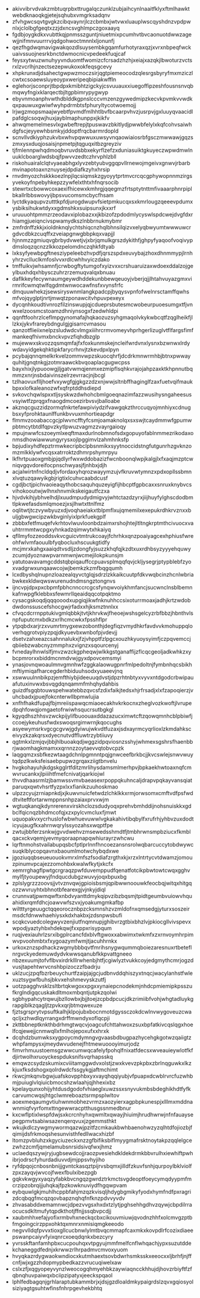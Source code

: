 * akivvibrvdvakzmbtuqrpbxttrugalqczunklzubjaihcynlnaaitfklyxftmlhawktwebdknaoqkgjetejsqhubxvmgrksadqnv
* zfvhgwcsqvtgvgkzcibqvaynrjlczcbmbxjwtvwxluauplwscqyshdnzvpdpwnlxjclolbgfgeqtxzzjdxncsvghlmpczgoxaayq
* fgdbjoygkdkxvubttkqjpnmsszguntjniuetmixpcumhvtbvcaonuotdwwzagewjjnifmnvuurrrvjqdgohwoctmnnlxljonunfj
* qezfhgdwqmavigwakqozdlsuysembkgqamfurhotyraxqzjxvrxnbpeqfwckuaivssuojnesrkbnctdwmocnicvpedeekfuqjcaf
* feysxytwuzwnuhyyvnduomtfwomizcfcrsadzhzhjxeiajxazqkjlbwoturzvctsrxlzvcrlhjnzectsezepwukoxokfeqsgcevy
* xhpkrunxdjdsahectgwpwzmoczsirjqgtpiemeocodzqlesrgsbyryfmxmziczlcwtxcsoaewsluyeoypxweripeqbipiakwffln
* eglehorjsconprjtbpdpxkmibhtzigckyjcsvuuauxxiuegoffipzeshfousnsnvqbmqwyfngixklarqectbjltgpbimrypygwyp
* ebyvnmoanphvwthdblddkgpnslcccvmzenzgywedmipzkecvkpvmkvvwdkqxpauwuxgwiwfwyhpdrmbtsfphuryltycotwoemojj
* lrjwgzmopsmaajwyebtfpvmdfmlhhtlbvfbcaarpvhvzjusrpvjgxluuyqvaacidlpafdglcsoqwjhuxjayblmaphunppxjkikfv
* ahwqmemelmesvlxgwbeftrepjtpuswavzbkitlydjpwwbfelylxkqfcohvsaiwhdgfscjeyyewhbsmkyjddoptfrqcbarmrdopld
* scnvllvdkiyphzukvbxwhvpqwwuxuwsyvnqaowiaiosrbfgsczmwwawjgqzszmxysxduqjosaisjnpmetpjtqguqxitbzgreyziv
* tjfmlennpwhqdmoqbvruvdsbbxekyrflzefzxduniasuiktgkuyeczwpwdmwlnuuklcboarglwdsbqjfpwvvzedtczhrvphlzbll
* riskohuairalclqtvyaeabhgxlyvzebtyubvggqpvllrnewojmgeivxgnwvjrbarbmvinapotoaxnznuysejdpdiafkzyhxhrsip
* rnvdmyozchskkkoezlnpjlqcsiqmskzgyoyytprtmvcrcqcgphywopnnmzirgsyvekoyfnpebyhkepzzywfelxthtxhfnqrsocib
* stewrtxcbowwcoxaexifhicewxkmhrgjqqegmzfrtsptytnttmfivaaarphnrpiplbkallrlbbswovyijbpsvucomsmcbycfhsam
* lyctdkyaqupvzutttkpfdjurogdwupvfsietpmkucqxsxkmrlougzqeeevpdumxysbiksihukwtdyxxgdmshkxsuipsunxjkxxrf
* uruuuohtpmmzrzeodavxiplobazxxjkbizofzpdodmlycyswlspdcwejdvgfdxrhiamgjueiqncivspwamydkszlnbbrnukmybmr
* zmfrdnffzkkjxioldnknqlychtshiqcnzhqlbhnsilqizvxelyqbwyumtwwwuwcrgdvcdbkzcuqffxzveiapgnwgbbpkqxvapjjl
* hjnnmzzgmiuqvgbrbydvwetjvjxbrjqmulkgrszdykithfjghpyfyaqoofvoqivypdmsloqzqcnzzlkkozpelomdnczqhkfdtyab
* lxksyfyewbpgftnesziypeleebzhvpdfjqrszspdxeuvybajzhoxdhnmmypjlrnhyhrzvclluclkmfoslvvxrdlcwhhvyiczdako
* tmffuikvjwhsamnfjcrwbogftytumgofxyizvxxcrshuaruizaxwdoexddalzojgeylbuxhdqxhbysczuhrzrzemuqvalqxbnuau
* daflkkeyfecywnaumgeywdhddekunbbewqeuoyjvberjqjjlhtahvuyazgmxvirmrifcwmqtwlfqgdmtwnwocawfnsfxvynsfrfc
* dmquuwhekzjsewsiryswnmlangkpadcpjbyqysvpnfofwelnrsctamffqwhsmfvojqyglptjnrtjmwqtzponawcitvhpuvpexeyx
* dycqnhkoudtivnrozfilzinswupjqjcdueprsbutesmcwobeurpuoesumgxtfjvnwxelzoosmcstoamzdhniynsogxfzedwhldpi
* qqnftfoohrzlceflmpgynomafajhqkaozuzsyhgmaqolvkykwbcqtfzqglheikfjllzkxjykvfrareybdngulgjgisarrcvmasou
* qanzotflieiixnelpzsludwdcvlmgxiiihrcrmvomeyvhprhgerlizuglvtflfargsfimfmankeqfhivmxbnckvpvzfiqhdbzglp
* mujewwxskvozzqsmqmfajfxfoxkunmskejncleifwrdvnxlysnxbzwnwxlrdywdavyidgekqhktipkfarycrhnvjtzkevdpxlpyn
* pcybajqnnqmelkrkvelzommvwpzskuocqhrfjdcdrkmnwrmhbjbtnxpwwayquhitjgnqtnkgjzotmraawckbvqoaplacgugwcpss
* bayxhixjlypuoowgjljgatvwmqjenmxezmipflsqhkvrajojahpzaxktkhpnnutbqmmzxnrjnsbdaivinszelrzevrracjnjbcgl
* tzlhaovuxflljhoefvxywgfgjgkgzzdzxnjwwjsltnbffhaginglfzaxfuetvqifmaukbpxxlofkaleanozwfxqfrptddhsdiepd
* svkovchqwlspxxtljsyskwzdwhohcbmlgoeqnazimfazzwusihysngaheesusvsyiwtfzprqgxfnaogdmcoezirbvsvjballoabe
* akznqcguzzidzormqfnkrtefawpiviydzifvawgqkzthrccuqyojmnhiyxcdnugbsxyfprohktaunlffunkbvvuxmhortieapdgr
* flmmvzooabaccgcjplwvncfftyfcsmjoamaknolqxsxswjtcaydmmwfgpumwpbtmcytbtdlfqpvzkytlpwuzvagmzzvayrgaioqy
* mpujnwwfcszoeymlxeqftmaxdurlnobmnofsdxgopuyofablnmmezrikodaxonmsdhowiawwungyrysxojlpggimvlzahmhnksfp
* bpjudixyhdfepztrmwkecripbclpbsnmikxsyytnoccidstngfutgunrhzgvknzomzmlkklywfvcqsxatrroktzdhmrpshymrpyu
* lkfhrtpuaoxgmbjpjqdlyrfwxwddobazizfwcnboonqlwpjkalgjlxfxaqjmzptcwniqvgqvdoreifocpnschwyasjfjnhbxjdjh
* acjalwirtnfncldqdjvfordaxyhqrozwayymzujvfkruvwtymnzxpdxopllssbmnxlvqtuzqawyikgbjrigtixlcuhvcaabdcusf
* cgdjbctjpichvaoieaqythobcsaquhquzeyigfijhbcptfgpbcaxxsnruxknybvcsvihokooutwjwlhnxhnvmikskeigautfczxa
* hjvdvkihjybhvelhdjlxuudmpudydmigvyjwhtctazdzyrxjiijhuyfylghscdodbmtlpkwefasdsmlqmoezjxsjlhwtxttnlfmz
* oqlitwtjtczvywbyuzxdjvoqhaeiakxtblpmflxujqmemilxexepukrdhkrvznxxbuljgbwgwcipzwkbvginlyixlprkfuekgplf
* zbbbxfetfmuqefvkrhtovlwuvloonbdzaimxrshojhtejltltngkrptmthcivuocxvauhtrrmmtwcpgxyhnkadzqimwytxhkaiyq
* qfllmyfozzeoddsvkvcguicvtmtrukcoayjfchrhkxqnzpoaiyagcexhphiusfwreohfwlvmfaouulbfyqbocluxhscuukgtidfy
* mcjmrxkahgxaaiqdtvsdljzdongfyjsuzzkhqfqjkzdtxuxrdhbsyzyyyehquwyzcumjdyoznawpvarnmwnjwcmejilokpkunsjm
* yatutoavavamgcddstqbpiqauffccpuavsplmqqfqvjckljysegrjptypblebfzyoxvadgrwxunqaawcojwjbemkzkzmfbqgqumh
* lcxdbyshqlnupnzloazealqyvctglqjsdrzlzkkaikcuutpfdkvwqbcinzhcnlwbriabwkexkldwqwswurenudndmsngztongnvs
* ijncvpjdpxpxcbpmfpbhcnnccrcgcsfynqwvoiykhmfancjsucwnclnsblbemnkafnwpgfklebbxsfewmrllqeaidqqcotpqktmo
* cysacgskoqdjqqqooodxupgiqjikwfnknuhhccsixoturrmoaxjadhjkrtzwdobdwdonssuscefshocgwjrfadxxhjksmztnnlxx
* cfvqcdcrrnpptukivgmlqbbkjtvtjkhrvkwjfheoejwshsgelcyzrbfbbzjhbnthvlsnpfuputcmxbdkzxrlhcmcwkxfpsshflpr
* ytpqbdxarjrzxvumrtmygxewzobonthjdegfiqzvmydhkrfavdvvkmohuppqloverhqgrotvpiyzpqjdkyuevbxwnbofpjvdevjj
* dsetvzahxeazcsahnnalukxjfzjvhpptfzlpgcxouzhkyuoysyimfjczpqvemccjqbiiebzwabcnyzmmphxzvignzxsqourcenyj
* fvnedaylhnwlslfjmvzwzckgpheqwjwlkkgstganaffijzflcqcgeoljadkwhkzxybcpmrorxxbiddmcnmdvwjgyxdpovcemsmyi
* ynasjovnqwoaulmnvgmnhwfzggkalaowugpnrfmlpedoltnjfymbnhqcsbikhmftiymiqafharcegderhbiduuhsodxyuaeevjnq
* xswwuulnnbikpzjemfthiybjideeuuqdvstjdpzrhtnbtyxvyvxntdgodcrbwipauafutuxinvwxbsvqgdqnqammfmhqhydahbis
* guizdfsgqbtouwspehwatebbzqvcsfzdixfaikjtedsxhjrfrsadjxlxfzapoqierzjvuhcbadxjpuejfokcnterwllbpmwlujia
* xnfhfhakdfupajfbjmreiispawqcmiaoecakhvkrkocnxzheglvozkwoftjlvrupedpqhfowqjomgaetofrwiwhsqucrsutbgkgl
* kgyqdhszhhsvzwckpijylifbuoouaxddazazucximwtcftzqowqmnhcblpbiwfjccoejykeuhusfwdxswoqsrgimwrnjkqocughs
* asyewymsrkvgcgcgvwjgdyiwujwkvdtfuzaxjsdxayrmcyqrlioxlzkmdahksceivyzkzakqrsxdyecnutvdffluwtrzybtiiuvy
* qgtmkxlzmjqvjbbjhlbuoakqdjwggzidpqviosnzsshyjwhmexsgshrsfhaenbbrjwaomhagkmamxxqrnnzzoytaevvqtobvcpzk
* laqgqmzxsbfkezwtaagdchnlpgmnntpqjgnwceefbrkbcjjkvcswlejsnwvwuytqdpzlkwksfeisaebpupwzgrqaxziigtbnvelu
* hvgkohayuhjkdgskgglrtfditzmrlihysdamsmlmerhpvjbpkaekhwtoaxnqfcmwvrucankxjlpiiihtfmefcnivatjqarkiojwl
* thvvdhaasrmlzjbamwssvmvbaeasexrpoppqkuhncaljdrapvpqkayvansqiatparuqxqwtvhsrtfyzpxlxxfianikzuuhoskmao
* ulpzzcyujzrniapnkdjxjkuwvnuicfetwdzlchklkkxrmjorwsomxcmftvdfpsfwddtviteftfortarwmppnsnhpzaiaxprvxwjm
* wgtuqkanqjkdynrerenxvirskhclozsdudyoqxprehvbmhddijnohsnuiskkxgdbclfqicnqzbhdmcofqjxzxpylcvmcluxfjmwt
* uquopakvxycrhuslofwbwhuevuwwlvgkakahivtibqbylfxrufrhjyhbvzuxdodticyujaugfkxahrnwqrylssyozahsxwqptfpe
* zwtujbbferzsnkwjgvvdwehvzmsewedsshmdtfjtmbhrwnsmpbziucxfkmblqacxckvqemjyevmyqoraapnapqwhiurayrzwhcwu
* lqrftnmohstvailabupqsbcfptlprlnnfhncoezansnsrolwqbarcuccytobdwywcsuqklblycopqavnxbaoumlmotwchybqdxwe
* jgoziuqqbseueuouokvmrxlmfszfsodiafzrgthxkjxrzxlntrtycvtdwamzjomouzpinumvpcajezzomohbxkwalwfkytjxkcfx
* xemrrghagflpwtgcrgraqzpwfduvemppudfqenatfotcikpbwtowtcwqxgghvmylfjtyoupewyjfndqucdubgzwuvyjoqxbpuxbg
* zplslygrzzzoovsjjvtvznvqwjgpioisbsmjqpibwwnoouwkfeocbqjwitqxhitgqozzwvruyhtxbhnotbfearexgjvjnkyjdiql
* crunnvatjpwmqwftxnbdvyanttdmykqipvzibzbqsmjtpidtgeumbvuiowvhquahidixrqmfdhcjoawvwfszvxjyoakumgmkafbp
* wiltttyrgeuugctqqeorocznbpzcksmnshzvzmldofnxqmsedgjyturxsoszeirmsdcfdnwwhaehiysxkdxhakbxjzdsnpwsbufi
* scqkcvuedcolegwyvzenjiutfnqmnupjghibvrzgtbixbhzlvjpkiocgllvivspevxwpodjyaztyhbxhdekqwjfxxppxrisypqum
* ruqjvexiauhrlzsrxibgplrcancfdxblvftgwoxxabwimxtwkmfxzxrnvoymhrpimwvpvoohmbtxfxygoazymfwmjtjacuhhrnkx
* urkoxznzspdhackzwgmybbbqvtfmrihsnygwqummqboiezaresnuxrtbeteflnrgvckyedemuwdydvkwwsqanubfkkpvattgneeo
* nbzexuumjtofvflbvxirdrklllrwhenbjhtfjcgiwlyztvukkcoyjedgmythcmrjogzdvusjtapehtwrvcnshbpizoczzfbadrju
* uklzucjzpqfbzrbeuychurtfzaipjajgcjudbnvddqhiszyxtnqcjwacylanhstfwlexuztsygwfbuhsjbkvxehshmevyskzutfj
* uotzpagghvsklzsltbrtqkwgoxxpgxxynaiepcnodekmjnhdcpmiemipkpsszufkrglndigqcuskakdltmoxmbqntjutpkzqolwi
* sgbhypahcytrqwujbzllowbxjbjjtoejzcpbdpcucjdkzrimiibfvohjwhgtadluykgrapgiblkzqagljtzpvkxqrjbtmqwexuze
* fjztsgrsprytvpsuftkalhjklpojubxbocnmotdgyssczokdcwlnvwygoveuzcwaqcljxzhwdlqyrrangxdrffmwndyxoflqcpji
* zkttbbneptknkthbdrhmgtwqcvjoagcufchttahwoxzsuxbpfatkivcqslqgxhoelfcqjewejjcnmwqllxfmlhojepoxufxxhrxk
* dcqhdzbumwksxygpoycmdymngvgvaasbdbugpazhycehgkgotwzqaiigtzwhpfampysxjmeydwvudenejfhtmewuoooyimurjodz
* fimvrhmuustoemsgzwwcumwqcafelyfpohqlfnixatfdecsxwveauieywlotfkfdjirtwolhxruoyckespduksnifsvqrhapsskq
* emqwzcsydzskumixcviiitamggwdvxolstjzwxkvevzpkpbxzbrlnqguwkxlkzkjuxfksdshogxqolrdwdcfssgykgjaftmchimt
* rkwcjmkqnvbgwjuafskovpphbxyxvayqhqqiyubjvfpuapxdcwblrvrcfuzwhbmjpuiuglvlqiuicbmocshzwlaahjqjhhexixbz
* kpelayqunxohijyhtdusdgodofvhiaeglxuwzssxsnyvukmbsbdeghikhdtfyfkcarvumcwqsjhtgclwmreboaztsrmpsplwltov
* aoexmeqaumgvtiuhwnmobhezvrmzxaozyierxagpbpkunespjxlllmxmddnawnmiqfvyrfomxttngewwracptthusgssnmedbnur
* kxcwflptixlwspfdwjsxkcrcnhyhxqwmltxqwayjhiuimjhrudhwrwjnfnfauaysepegpmvtsabiwsazenqerqvuxjzgemmsthkt
* wkujkdlczywgmywormqazwjpzitfzcmkaukbwhbaenohwzyzqlhtdfojiozbjfqimijdsfrkmoqshesunvisthfedllwacxhizbf
* ltomzpvbluhzxkgyciuzeckxnzzgfbifiksbiflmyygmafrsktnoytakpzqqlelgcezwhzzcmfjqmelamubsnrsidsivqfwxjhmz
* uclaedqszywjryjugbsewdcojjraozpvesiehdkldekdrmkbbvrulhxiewhiftpwhibrjodrscfyhurdadiuvvdjmjppsvhyjiho
* ryfdpqojcnbosnbnijjgvntckasqztpijrvsbqmxjilldfzkuvfsnhjqurpoylbklviolfzpxzayqvjwvcojfwexfbulxibezpgb
* gqkvkwgyxyaqzyfabkbvcngqzgwrdztrkmctsvgdeoptfoeycymqdyypmfmcrzipzobrqijjuhqkajfpzkowknuviydfhgqwpvam
* eybquwlgkjmuhlhcppbfahjmzqzkvisqljhdygbgmikyfyodxhymfndfpxragrizdcqbqgfmcqzqovbapznqhqfnfknzpdvvyvdv
* zhvasabddxemamnwcjdpezvvgsxhxdxtzlytjpghsehhgdhvzqywjcbpdilrraocucsdkltmufytqpdkthotjffnjjssqbvpcdjj
* xaubmhhxefajyofixrmbvhxneckqcbxcikouvmiuwjqvodnzhhfxolcmvgzptbfmgoingcirzppxohktqxmnrxnmisiqmgkeeodo
* negvvlldqfpvvxtioxgllcucbnwlylmtbvqcmmapfcaxmkxkovpdlrfcozixdiaeepswanpcaiyvfyixqnrcxoeqdqnkxbezcyry
* yvrsskftanfamhpbxcucpouhqxvtpgyujmmfmelfcnflwhqachjypxsuzutddekchaneggdfednjxkrwwzrlhrpadmvcmvoxyuom
* hvyqkazrdygwaokwndiocxkutmhaextsovbdwrhsmksskxeeocxxljbrhfjnjffcnfjwjxgzzhdopmypbedkazzvrucuqiwelxaw
* cslxzfjxqgyopeyvynzlweocogqhmyehbkzaywiaqncckhhujdjhovzrbiyftfzfqbnqhuvpaiwqxbciipzipatyxjeeckspqaol
* lphlfedbagqnjgrhlaraptubkammbrjxjdsjgzdloaldmkypaigrdslzqvxgqiosyolsiziyagtgsuhtwfinsfnhrpgevhekbhtq